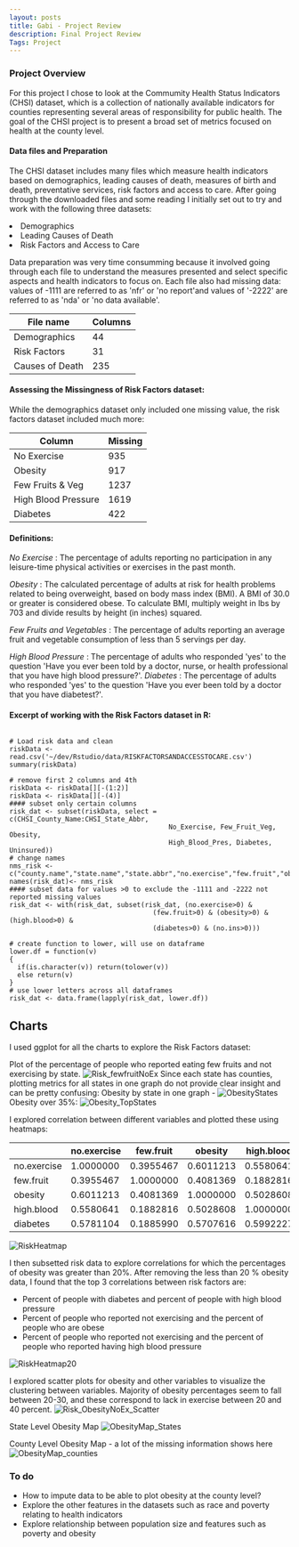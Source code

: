 ```yaml
---
layout: posts
title: Gabi - Project Review
description: Final Project Review
Tags: Project
---
```


### Project Overview 
For this project I chose to look at the Commumity Health Status Indicators (CHSI) dataset, which is a collection of nationally available indicators for counties representing several areas of responsibility for public health. The goal of the CHSI project is to present a broad set of metrics focused on health at the county level.

#### Data files and Preparation
The CHSI dataset includes many files which measure health indicators based on demographics, leading causes of death, measures of birth and death, preventative services, risk factors and access to care.  After going through the downloaded files and some reading I initially set out to try and work with the following three datasets:
<li> Demographics </li>
<li> Leading Causes of Death </li>
<li> Risk Factors and Access to Care </li>

Data preparation was very time consumming because it involved going through each file to understand the measures presented and select specific aspects and health indicators to focus on. Each file also had missing data: values of -1111 are referred to as 'nfr' or 'no report'and values of '-2222' are referred to as 'nda' or 'no data available'.

| File name  	 | Columns | 
| ---------------|---------|
| Demographics   | 44      | 
| Risk Factors   | 31      |
| Causes of Death| 235     |


#### Assessing the Missingness of Risk Factors dataset:

While the demographics dataset only included one missing value, the risk factors dataset included much more:

| Column  	  		  | Missing| 
| --------------------|--------|
| No Exercise		  | 935    | 
| Obesity     		  | 917    |
| Few Fruits  & Veg   | 1237   |
| High Blood Pressure | 1619   |
| Diabetes            | 422    |

#### Definitions: 

<em> No Exercise </em>: The percentage of adults reporting no participation in any leisure-time physical activities or exercises in the past month.

<em> Obesity </em> : The calculated percentage of adults at risk for health problems related to being overweight, based on body mass index (BMI). A BMI of 30.0 or greater is considered obese. To calculate BMI, multiply weight in lbs by 703 and divide results by height (in inches) squared.

<em> Few Fruits and Vegetables </em>: The percentage of adults reporting an average fruit and vegetable consumption of less than 5 servings per day.

<em> High Blood Pressure </em>: The percentage of adults who responded 'yes' to the question 'Have you ever been told by a doctor, nurse, or health professional that you have high blood pressure?'.
<em> Diabetes </em>: The percentage of adults who responded 'yes' to the question 'Have you ever been told by a doctor that you have diabetest?'.

#### Excerpt of working with the Risk Factors dataset in R:

``` { r chunkLabel echo=FALSE, results='asis', comment =''}

# Load risk data and clean
riskData <- read.csv('~/dev/Rstudio/data/RISKFACTORSANDACCESSTOCARE.csv')
summary(riskData)

# remove first 2 columns and 4th
riskData <- riskData[][-(1:2)]
riskData <- riskData[][-(4)]
#### subset only certain columns
risk_dat <- subset(riskData, select = c(CHSI_County_Name:CHSI_State_Abbr, 
                                        No_Exercise, Few_Fruit_Veg, Obesity, 
                                        High_Blood_Pres, Diabetes, Uninsured))
# change names
nms_risk <- c("county.name","state.name","state.abbr","no.exercise","few.fruit","obesity","high.blood","diabetes","no.ins")
names(risk_dat)<- nms_risk
#### subset data for values >0 to exclude the -1111 and -2222 not reported missing values
risk_dat <- with(risk_dat, subset(risk_dat, (no.exercise>0) & 
                                    (few.fruit>0) & (obesity>0) & (high.blood>0) & 
                                    (diabetes>0) & (no.ins>0)))

# create function to lower, will use on dataframe
lower.df = function(v) 
{
  if(is.character(v)) return(tolower(v)) 
  else return(v)
}
# use lower letters across all dataframes 
risk_dat <- data.frame(lapply(risk_dat, lower.df))
```

## Charts
I used ggplot for all the charts to explore the Risk Factors dataset:

Plot of the percentage of people who reported eating few fruits and not exercising by state.
![Risk_fewfruitNoEx](Risk_fewfruitNoEx.png)
Since each state has counties, plotting metrics for all states in one graph do not provide clear insight and can be pretty confusing:
Obesity by state in one graph - 
![ObesityStates](ObesityStates.png)
Obesity over 35%:
![Obesity_TopStates](Obesity_TopStates.png)

I explored correlation between different variables and plotted these using heatmaps:

| 			  | no.exercise | few.fruit  | obesity    | high.blood | diabetes   |
|------------ | ------------|------------|------------|------------|------------|
|no.exercise  | 1.0000000   | 0.3955467  | 0.6011213  | 0.5580641  | 0.5781104  |
|few.fruit    | 0.3955467   | 1.0000000  | 0.4081369  | 0.1882816  | 0.1885990  |
|obesity      | 0.6011213   | 0.4081369  | 1.0000000  | 0.5028608  | 0.5707616  |
|high.blood   | 0.5580641   | 0.1882816  | 0.5028608  | 1.0000000  | 0.5992227  |
|diabetes     | 0.5781104   | 0.1885990  | 0.5707616  | 0.5992227  | 1.0000000  |


![RiskHeatmap](RiskHeatmap.png)

I then subsetted risk data to explore correlations for which the percentages of obesity was greater than 20%. After removing the less than 20 % obesity data, I found that the top 3 correlations between risk factors are:

* Percent of people with diabetes and percent of people with high blood pressure
* Percent of people who reported not exercising and the percent of people who are obese
* Percent of people who reported not exercising and the percent of people who reported having high blood pressure

![RiskHeatmap20](RiskHeatmap20.png)

I explored scatter plots for obesity and other variables to visualize the clustering between variables. Majority of obesity percentages seem to fall between 20-30, and these correspond to lack in exercise between 20 and 40 percent.
![Risk_ObesityNoEx_Scatter](Risk_ObesityNoEx_Scatter.png)


State Level Obesity Map
![ObesityMap_States](ObesityMap_States.png)

County Level Obesity Map - a lot of the missing information shows here
![ObesityMap_counties](ObesityMap_counties.png)

### To do
* How to impute data to be able to plot obesity at the county level?
* Explore the other features in the datasets such as race and poverty relating to health indicators
* Explore relationship between population size and features such as poverty and obesity 

